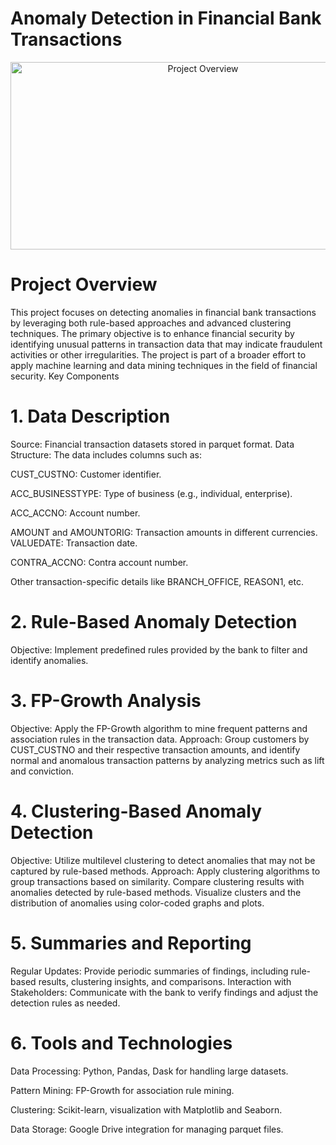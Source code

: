 # Anomaly Detection in Financial Bank Transactions

<div style="text-align: center;">
    <img src="https://developer-blogs.nvidia.com/wp-content/uploads/2021/03/featured_img_devblogs-494.png" alt="Project Overview" width="600" height="300">
</div>



# Project Overview
This project focuses on detecting anomalies in financial bank transactions by leveraging both rule-based approaches and advanced clustering techniques. The primary objective is to enhance financial security by identifying unusual patterns in transaction data that may indicate fraudulent activities or other irregularities. The project is part of a broader effort to apply machine learning and data mining techniques in the field of financial security.
Key Components

# 1. Data Description
Source: Financial transaction datasets stored in parquet format.
Data Structure: The data includes columns such as:

CUST_CUSTNO: Customer identifier.

ACC_BUSINESSTYPE: Type of business (e.g., individual, enterprise).

ACC_ACCNO: Account number.

AMOUNT and AMOUNTORIG: Transaction amounts in different currencies.
VALUEDATE: Transaction date.

CONTRA_ACCNO: Contra account number.

Other transaction-specific details like BRANCH_OFFICE, REASON1, etc.

# 2. Rule-Based Anomaly Detection
Objective: Implement predefined rules provided by the bank to filter and identify anomalies.
# 3. FP-Growth Analysis
Objective: Apply the FP-Growth algorithm to mine frequent patterns and association rules in the transaction data.
Approach: Group customers by CUST_CUSTNO and their respective transaction amounts, and identify normal and anomalous transaction patterns by analyzing metrics such as lift and conviction.
# 4. Clustering-Based Anomaly Detection
Objective: Utilize multilevel clustering to detect anomalies that may not be captured by rule-based methods.
Approach:
Apply clustering algorithms to group transactions based on similarity.
Compare clustering results with anomalies detected by rule-based methods.
Visualize clusters and the distribution of anomalies using color-coded graphs and plots.
# 5. Summaries and Reporting
Regular Updates: Provide periodic summaries of findings, including rule-based results, clustering insights, and comparisons.
Interaction with Stakeholders: Communicate with the bank to verify findings and adjust the detection rules as needed.
# 6. Tools and Technologies
Data Processing: Python, Pandas, Dask for handling large datasets.

Pattern Mining: FP-Growth for association rule mining.

Clustering: Scikit-learn, visualization with Matplotlib and Seaborn.

Data Storage: Google Drive integration for managing parquet files.

